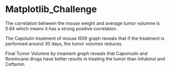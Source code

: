 # Matplotlib_Challenge

The correlation between the mouse weight and average tumor volumne is 0.84 which means it has a strong positive correlation. 

The Capolulin treatment of mouse I509 graph reveals that if the treatment is performed around 30 days, the tumor volumes reduces.  

Final Tumor Volumne by treament graph reveals that Capomulin and Romincane drugs have better results in treating the tumor than Infubinol and Ceftamin. 
